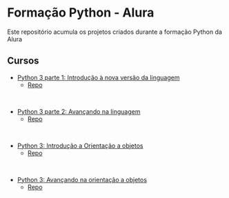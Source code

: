# Formação Python - Alura

Este repositório acumula os projetos criados durante a formação Python da Alura

## Cursos

- [Python 3 parte 1: Introdução à nova versão da linguagem](https://cursos.alura.com.br/course/python-3-introducao-a-nova-versao-da-linguagem)
  - [Repo](python-3-intro-orientacao-objetos)

<br />

- [Python 3 parte 2: Avançando na linguagem](https://cursos.alura.com.br/course/python-3-avancando-na-linguagem)
  - [Repo](/python-3-introducao-a-nova-versao-da-linguagem)

<br />

- [Python 3: Introdução a Orientação a objetos](https://cursos.alura.com.br/course/python-3-intro-orientacao-objetos)
  - [Repo](python-3-intro-orientacao-objetos)

<br />

- [Python 3: Avançando na orientação a objetos](https://cursos.alura.com.br/course/python-3-avancando-orientacao-objetos)
  - [Repo](python-3-avancando-orientacao-objetos)
